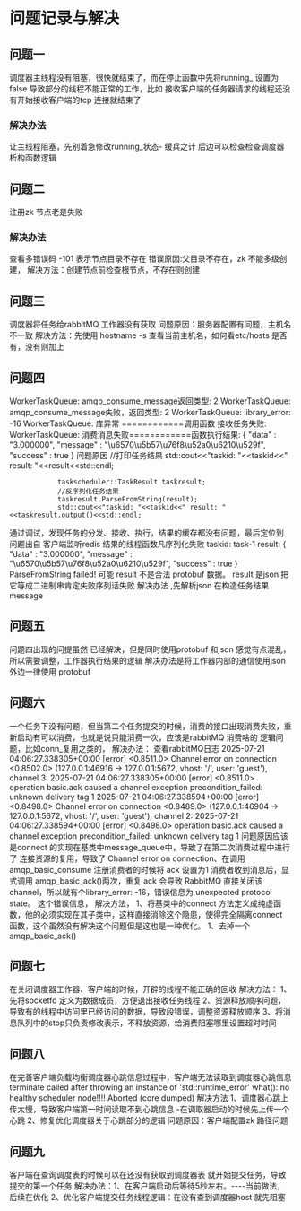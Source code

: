 # 问题记录与解决

## 问题一
调度器主线程没有阻塞，很快就结束了，而在停止函数中先将running_ 设置为false 导致部分的线程不能正常的工作，比如
接收客户端的任务器请求的线程还没有开始接收客户端的tcp 连接就结束了
### 解决办法
让主线程阻塞，先别着急修改running_状态- 缓兵之计 后边可以检查检查调度器析构函数逻辑

## 问题二
注册zk 节点老是失败
### 解决办法
查看多错误码 -101 表示节点目录不存在
错误原因:父目录不存在，zk 不能多级创建，
解决方法：创建节点前检查根节点，不存在则创建

## 问题三
调度器将任务给rabbitMQ 工作器没有获取
问题原因：服务器配置有问题，主机名不一致
解决方法：先使用 hostname -s 查看当前主机名，如何看etc/hosts 是否有，没有则加上
## 问题四
WorkerTaskQueue: amqp_consume_message返回类型: 2
WorkerTaskQueue: amqp_consume_message失败，返回类型: 2
WorkerTaskQueue: library_error: -16
WorkerTaskQueue: 库异常
============调用函数
接收任务失败: WorkerTaskQueue: 消费消息失败============函数执行结果: {
        "data" : "3.000000",
        "message" : "\u6570\u5b57\u76f8\u52a0\u6210\u529f",
        "success" : true
}
问题原因
                //打印任务结果
                std::cout<<"taskid: "<<taskid<<" result: "<<result<<std::endl;

                taskscheduler::TaskResult taskresult;
                //反序列化任务结果
                taskresult.ParseFromString(result);
                std::cout<<"taskid: "<<taskid<<" result: "<<taskresult.output()<<std::endl;
通过调试，发现任务的分发、接收、执行，结果的缓存都没有问题，最后定位到 问题出自 客户端监听redis 结果的线程函数凡序列化失败
taskid: task-1 result: {
        "data" : "3.000000",
        "message" : "\u6570\u5b57\u76f8\u52a0\u6210\u529f",
        "success" : true
}
ParseFromString failed! 可能 result 不是合法 protobuf 数据。   result 是json 把它等成二进制串肯定失败序列话失败
解决办法 ,先解析json 在构造任务结果message 

## 问题五
问题四出现的问提虽然 已经解决，但是同时使用protobuf 和json 感觉有点混乱，所以需要调整，工作器执行结果的逻辑
解决办法是将工作器内部的通信使用json 外边一律使用 protobuf

## 问题六
一个任务下没有问题，但当第二个任务提交的时候，消费的接口出现消费失败，重新启动有可以消费，也就是说只能消费一次，应该是rabbitMQ 消费啥的
逻辑问题，比如conn_复用之类的，
解决办法：
查看rabbitMQ日志
2025-07-21 04:06:27.338305+00:00 [error] <0.8511.0> Channel error on connection <0.8502.0> (127.0.0.1:46916 -> 127.0.0.1:5672, vhost: '/', user: 'guest'), channel 3:
2025-07-21 04:06:27.338305+00:00 [error] <0.8511.0> operation basic.ack caused a channel exception precondition_failed: unknown delivery tag 1
2025-07-21 04:06:27.338594+00:00 [error] <0.8498.0> Channel error on connection <0.8489.0> (127.0.0.1:46904 -> 127.0.0.1:5672, vhost: '/', user: 'guest'), channel 2:
2025-07-21 04:06:27.338594+00:00 [error] <0.8498.0> operation basic.ack caused a channel exception precondition_failed: unknown delivery tag 1
问题原因应该是connect 的实现在基类中message_queue中，导致了在第二次消费过程中进行了 连接资源的复用，导致了 Channel error on connection、在调用amqp_basic_consume 注册消费者的时候将 ack 设置为1 消费者收到消息后，显式调用 amqp_basic_ack()两次，重复 ack 会导致 RabbitMQ 直接关闭该 channel，所以就有个library_error: -16，错误信息为 unexpected protocol state。 这个错误信息，
解决方法，
1、将基类中的connect 方法定义成纯虚函数，他的必须实现在其子类中，这样直接消除这个隐患，使得完全隔离connect 函数，这个虽然没有解决这个问题但是这也是一种优化。
1、去掉一个amqp_basic_ack()
## 问题七
在关闭调度器工作器、客户端的时候，开辟的线程不能正确的回收
解决方法：
1、先将socketfd 定义为数据成员，方便退出接收任务线程
2、资源释放顺序问题，导致有的线程中访问里已经访问的数据，导致段错误，调整资源释放顺序
3、将消息队列中的stop只负责修改表示，不释放资源，给消费阻塞哪里设置超时时间

## 问题八
在完善客户端负载均衡调度器心跳信息过程中，客户端无法读取到调度器心跳信息
terminate called after throwing an instance of 'std::runtime_error'
  what():  no healthy scheduler node!!!!
Aborted (core dumped)
解决方法
1、调度器心跳上传太慢，导致客户端第一时间读取不到心跳信息 -在调取器启动的时候先上传一个心跳
2、修复优化调度器关于心跳部分的逻辑
问题原因：客户端配置zk 路径问题

## 问题九
客户端在查询调度表的时候可以在还没有获取到调度器表 就开始提交任务，导致提交的第一个任务
解决办法：1、在客户端启动后等待5秒左右。----当前做法，后续在优化 
        2、优化客户端提交任务线程逻辑：在没有查到调度器host 就先阻塞
        


